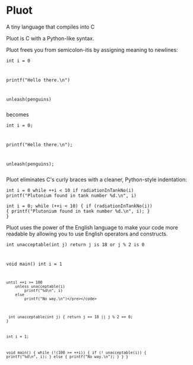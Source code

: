 Pluot
=====

A tiny language that compiles into C

Pluot is C with a Python-like syntax. 

Pluot frees you from semicolon-itis by assigning meaning to newlines:

<code><pre>int i = 0

printf("Hello there.\n")

unleash(penguins)</pre></code>

becomes

<code><pre>int i = 0;

printf("Hello there.\n");

unleash(penguins);</pre></code>

Pluot eliminates C's curly braces with a cleaner, Python-style indentation:

<code><pre>int i = 0
while ++i < 10
    if radiationInTankNo(i)
        printf("Plutonium found in tank number %d.\n", i)</pre></code>

<code><pre>int i = 0;
while (++i &lt; 10)
{
    if (radiationInTankNo(i))
    {
        printf("Plutonium found in tank number %d.\n", i);
    }
}</pre></code>

Pluot uses the power of the English language to make your code more readable by allowing you to use English operators and constructs.

<code><pre>int unacceptable(int j)
    return j is 18 or j % 2 is 0

void main()
    int i = 1

    until ++i >= 100
        unless unacceptable(i)
            printf("%d\n", i)
        else
            printf("No way.\n")</pre></code>

<code><pre>
int unacceptable(int j)
{
    return j == 18 || j % 2 == 0;
}

int i = 1;

void main()
{
    while (!(100 &gt;= ++i))
    {
        if (! unacceptable(i))
        {
            printf("%d\n", i);
        }
        else 
        {
            printf("No way.\n");
        }
    }
}</pre></code>


